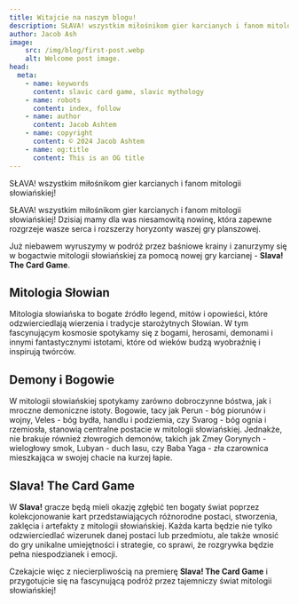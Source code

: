 ```yaml
---
title: Witajcie na naszym blogu!
description: SŁAVA! wszystkim miłośnikom gier karcianych i fanom mitologii słowiańskiej!
author: Jacob Ash
image:
    src: /img/blog/first-post.webp
    alt: Welcome post image.
head:
  meta:
    - name: keywords
      content: slavic card game, slavic mythology
    - name: robots
      content: index, follow
    - name: author
      content: Jacob Ashtem
    - name: copyright
      content: © 2024 Jacob Ashtem
    - name: og:title
      content: This is an OG title
---
```

SŁAVA! wszystkim miłośnikom gier karcianych i fanom mitologii słowiańskiej!
<!--more-->

SŁAVA! wszystkim miłośnikom gier karcianych i fanom mitologii słowiańskiej! Dzisiaj mamy dla was niesamowitą nowinę, która zapewne rozgrzeje wasze serca i rozszerzy horyzonty waszej gry planszowej.

Już niebawem wyruszymy w podróż przez baśniowe krainy i zanurzymy się w bogactwie mitologii słowiańskiej za pomocą nowej gry karcianej - **Slava! The Card Game**.

## Mitologia Słowian

Mitologia słowiańska to bogate źródło legend, mitów i opowieści, które odzwierciedlają wierzenia i tradycje starożytnych Słowian. W tym fascynującym kosmosie spotykamy się z bogami, herosami, demonami i innymi fantastycznymi istotami, które od wieków budzą wyobraźnię i inspirują twórców.

## Demony i Bogowie

W mitologii słowiańskiej spotykamy zarówno dobroczynne bóstwa, jak i mroczne demoniczne istoty. Bogowie, tacy jak Perun - bóg piorunów i wojny, Veles - bóg bydła, handlu i podziemia, czy Svarog - bóg ognia i rzemiosła, stanowią centralne postacie w mitologii słowiańskiej. Jednakże, nie brakuje również złowrogich demonów, takich jak Zmey Gorynych - wielogłowy smok, Lubyan - duch lasu, czy Baba Yaga - zła czarownica mieszkająca w swojej chacie na kurzej łapie.

## Slava! The Card Game

W **Slava!** gracze będą mieli okazję zgłębić ten bogaty świat poprzez kolekcjonowanie kart przedstawiających różnorodne postaci, stworzenia, zaklęcia i artefakty z mitologii słowiańskiej. Każda karta będzie nie tylko odzwierciedlać wizerunek danej postaci lub przedmiotu, ale także wnosić do gry unikalne umiejętności i strategie, co sprawi, że rozgrywka będzie pełna niespodzianek i emocji.

Czekajcie więc z niecierpliwością na premierę **Slava! The Card Game** i przygotujcie się na fascynującą podróż przez tajemniczy świat mitologii słowiańskiej!


